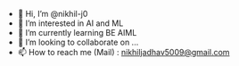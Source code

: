 - 👋 Hi, I’m @nikhil-j0
- 👀 I’m interested in AI and ML
- 🌱 I’m currently learning BE AIML
- 💞️ I’m looking to collaborate on ...
- 📫 How to reach me (Mail) : nikhiljadhav5009@gmail.com

<!---
nikhil-j0/nikhil-j0 is a ✨ special ✨ repository because its `README.md` (this file) appears on your GitHub profile.
You can click the Preview link to take a look at your changes.
--->
